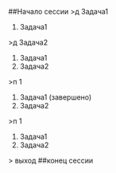 ##Начало сессии
\>д Задача1
1. Задача1

\>д Задача2
1. Задача1
2. Задача2

\>п 1
1. Задача1 (завершено)
2. Задача2

\>п 1
1. Задача1
2. Задача2

\> выход
##конец сессии

